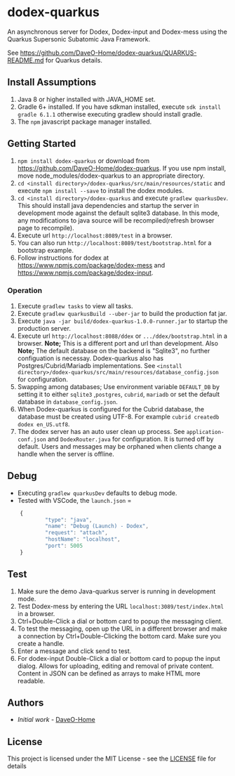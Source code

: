 # dodex-quarkus

An asynchronous server for Dodex, Dodex-input and Dodex-mess using the Quarkus Supersonic Subatomic Java Framework.

See <https://github.com/DaveO-Home/dodex-quarkus/QUARKUS-README.md> for Quarkus details.

## Install Assumptions

1. Java 8 or higher installed with JAVA_HOME set.
2. Gradle 6+ installed. If you have sdkman installed, execute ```sdk install gradle 6.1.1``` otherwise executing gradlew should install gradle.
3. The `npm` javascript package manager installed.

## Getting Started

1. `npm install dodex-quarkus` or download from <https://github.com/DaveO-Home/dodex-quarkus>. If you use npm install, move node_modules/dodex-quarkus to an appropriate directory.
2. `cd <install directory>/dodex-quarkus/src/main/resources/static` and execute `npm install --save` to install the dodex modules.
3. `cd <install directory>/dodex-quarkus` and execute `gradlew quarkusDev`. This should install java dependencies and startup the server in development mode against the default sqlite3 database. In this mode, any modifications to java source will be recompiled(refresh browser page to recompile).
4. Execute url `http://localhost:8089/test` in a browser.
5. You can also run `http://localhost:8089/test/bootstrap.html` for a bootstrap example.
6. Follow instructions for dodex at <https://www.npmjs.com/package/dodex-mess> and <https://www.npmjs.com/package/dodex-input>.

### Operation

1. Execute `gradlew tasks` to view all tasks.
2. Execute `gradlew quarkusBuild --uber-jar` to build the production fat jar.
3. Execute `java -jar build/dodex-quarkus-1.0.0-runner.jar` to startup the production server.
4. Execute url `http://localhost:8088/ddex` or `.../ddex/bootstrap.html` in a browser. __Note;__ This is a different port and url than development. Also __Note;__ The default database on the backend is "Sqlite3", no further configuation is necessay. Dodex-quarkus also has Postgres/Cubrid/Mariadb implementations. See `<install directory>/dodex-quarkus/src/main/resources/database_config.json` for configuration.
5. Swapping among databases; Use environment variable `DEFAULT_DB` by setting it to either `sqlite3` ,`postgres`, `cubrid`, `mariadb` or set the default database in `database_config.json`.
6. When Dodex-quarkus is configured for the Cubrid database, the database must be created using UTF-8. For example `cubrid createdb dodex en_US.utf8`.
7. The dodex server has an auto user clean up process. See `application-conf.json` and `DodexRouter.java` for configuration. It is turned off by default. Users and messages may be orphaned when clients change a handle when the server is offline.

## Debug

* Executing `gradlew quarkusDev` defaults to debug mode.
* Tested with VSCode, the `launch.json` =
  
```javascript
    {
            "type": "java",
            "name": "Debug (Launch) - Dodex",
            "request": "attach",
            "hostName": "localhost",
            "port": 5005
    }
```

## Test

1. Make sure the demo Java-quarkus server is running in development mode.
2. Test Dodex-mess by entering the URL `localhost:3089/test/index.html` in a browser.
3. Ctrl+Double-Click a dial or bottom card to popup the messaging client.
4. To test the messaging, open up the URL in a different browser and make a connection by Ctrl+Double-Clicking the bottom card. Make sure you create a handle.
5. Enter a message and click send to test.
6. For dodex-input Double-Click a dial or bottom card to popup the input dialog. Allows for uploading, editing and removal of private content. Content in JSON can be defined as arrays to make HTML more readable.

## Authors

* *Initial work* - [DaveO-Home](https://github.com/DaveO-Home)

## License

This project is licensed under the MIT License - see the [LICENSE](LICENSE) file for details
